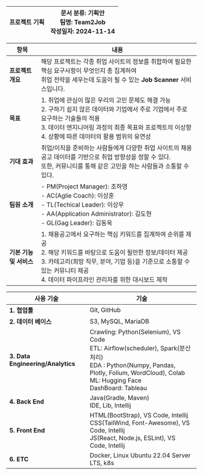 |**프로젝트 기획** | **문서 분류**: 기획안 <br> **팀명**: Team2Job <br> **작성일자**: 2024-11-14 |
|---------------------|-------------------------------------------------------------------------|


| **항목**                  | **내용**                                                                                        |
|---------------------------|--------------------------------------------------------------------------------------------------|
| **프로젝트 개요**         | 해당 프로젝트는 각종 취업 사이트의 정보를 취합하여 필요한 핵심 요구사항이 무엇인지 총 집계하여 <br> 취업 전략을 세우는데 도움이 될 수 있는 **Job Scanner** 서비스입니다.                                                                            |
| **목표**                  | 1. 취업에 관심이 많은 우리의 고민 문제도 해결 가능 <br> 2. 구하기 쉽지 않은 데이터와 기업에서 주로 기업에서 주로 요구하는 기술들의 적용 <br> 3. 데이터 엔지니어링 과정의 최종 목표와 프로젝트의 이상향 <br> 4. 상황에 따른 데이터의 활용 범위의 유연성          |
| **기대 효과**             | 취업/이직을 준비하는 사람들에게 다양한 취업 사이트의 채용 공고 데이터를 기반으로 취업 방향성을 정할 수 있다. <br> 또한, 커뮤니티를 통해 같은 고민을 하는 사람들과 소통할 수 있다. |
| **팀원 소개**             | - PM(Project Manager): 조하영 <br> - AC(Aglie Coach): 이상훈 <br> - TL(Techical Leader): 이상우 <br> - AA(Application Administrator): 김도현 <br> - GL(Gag Leader): 김동욱 |
| **기본 기능 및 서비스**   | 1. 채용공고에서 요구하는 핵심 키워드를 집계하여 순위를 제공  <br> 2. 해당 키워드를 바탕으로 도움이 될만한 정보/데이터 제공 <br> 3. 카테고리(희망 직무, 분야, 기업 등)을 기준으로 소통할 수 있는 커뮤니티 제공 <br> 4. 데이터 파이프라인 관리자를 위한 대시보드 제작          |

| **사용 기술**                       | **기술**                                |
|-------------------------------------|-----------------------------------------|
| **1. 협업툴**                       | Git, GitHub                             |
| **2. 데이터 베이스**                | S3, MySQL, MariaDB                      |
| **3. Data Engineering/Analytics**   | Crawling: Python(Selenium), VS Code <br> ETL: Airflow(scheduler), Spark(분산 처리) <br> EDA : Python(Numpy, Pandas, Plotly, Folium, WordCloud), Colab  <br> ML: Hugging Face <br> DashBoard: Tableau |
| **4. Back End**                     | Java(Gradle, Maven) <br> IDE, Lib, Intellij |
| **5. Front End**                    | HTML(BootStrap), VS Code, Intellij <br> CSS(TailWind, Font-Awesome), VS Code, Intellij <br> JS(React, Node.js, ESLint), VS Code, Intellij  |
| **6. ETC**                          | Docker, Linux Ubuntu 22.04 Server LTS, k8s  |
